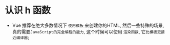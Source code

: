 # 认识 h 函数
* Vue 推荐在绝大多数情况下 `使用模板` 来创建你的HTML, 然后一些特殊的场景, 真的需要`JavaScript的完全编程的能力`, 这个时候可以使用 `渲染函数`, 它`比模板更接近编译器`;
